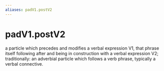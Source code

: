 ```yaml
---
aliases: padV1.postV2
---
```

# padV1.postV2

a particle which precedes and modifies a verbal expression V1, that phrase itself following after and being in construction with a verbal expression V2; traditionally: an adverbial particle which follows a verb phrase, typically a verbal connective.
> 